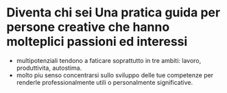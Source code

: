 # Diventa chi sei Una pratica guida per persone creative che hanno molteplici passioni ed interessi
- multipotenziali tendono a faticare soprattutto in tre ambiti: lavoro, produttivita, autostima.
- molto piu senso concentrarsi sullo sviluppo delle tue competenze per renderle professionalmente utili o personalmente significative.
